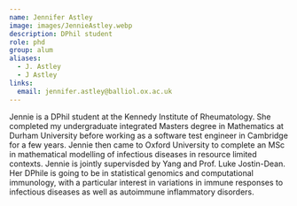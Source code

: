 ```yaml
---
name: Jennifer Astley
image: images/JennieAstley.webp
description: DPhil student
role: phd
group: alum
aliases:
  - J. Astley
  - J Astley
links:
  email: jennifer.astley@balliol.ox.ac.uk
---
```


Jennie is a DPhil student at the Kennedy Institute of Rheumatology. She completed my undergraduate integrated Masters degree in Mathematics at Durham University before working as a software test engineer in Cambridge for a few years. Jennie then came to Oxford University to complete an MSc in mathematical modelling of infectious diseases in resource limited contexts. Jennie is jointly supervisded by Yang and Prof. Luke Jostin-Dean. Her DPhile is going to be in statistical genomics and computational immunology, with a particular interest in variations in immune responses to infectious diseases as well as autoimmune inflammatory disorders.